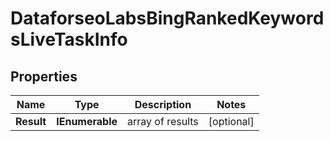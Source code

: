 # DataforseoLabsBingRankedKeywordsLiveTaskInfo


## Properties

| Name | Type | Description | Notes |
|------------ | ------------- | ------------- | -------------|
**Result** | **IEnumerable<DataforseoLabsBingRankedKeywordsLiveResultInfo>** | array of results |[optional]|